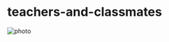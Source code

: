 # teachers-and-classmates
![photo](https://imglf6.lf127.net/img/8e56718c7f20503a/MkQ2N09jTTFRT0QxeUoxTlhxRjJDOXdES2N0MXdsYlNINXdWVXdsTHAzaz0.jpg?imageView&thumbnail=1680x0)
